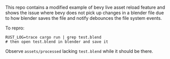 This repo contains a modified example of bevy live asset reload feature and shows the issue 
where bevy does not pick up changes in a blender file due to how blender saves the file and notify debounces the file system events.

To repro:
```shell
RUST_LOG=trace cargo run | grep test.blend
# then open test.blend in blender and save it
```
Observe `assets/processed` lacking `test.blend` while it should be there.
